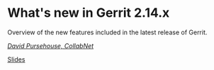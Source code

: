 # What's new in Gerrit 2.14.x

Overview of the new features included in the latest release
of Gerrit.

*[David Pursehouse, CollabNet](../speakers.md#dpursehouse)*

[Slides](https://storage.googleapis.com/gerrit-talks/summit/2017/new-in-2.14.pdf)
